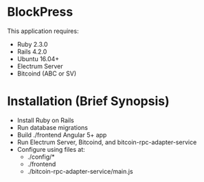 BlockPress
================

This application requires:

- Ruby 2.3.0
- Rails 4.2.0
- Ubuntu 16.04+
- Electrum Server
- Bitcoind (ABC or SV)

# Installation (Brief Synopsis)

- Install Ruby on Rails
- Run database migrations
- Build ./frontend Angular 5+ app
- Run Electrum Server, Bitcoind, and bitcoin-rpc-adapter-service
- Configure using files at:
    - ./config/*
    - ./frontend
    - ./bitcoin-rpc-adapter-service/main.js
